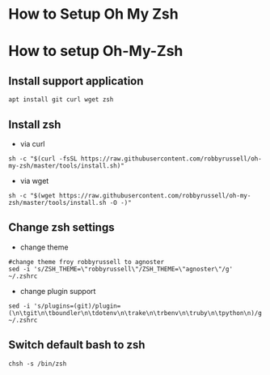 # How to Setup Oh My Zsh


# How to setup Oh-My-Zsh


## Install support application 

```shell
apt install git curl wget zsh
```

## Install zsh

  - via curl

  ```shell
  sh -c "$(curl -fsSL https://raw.githubusercontent.com/robbyrussell/oh-my-zsh/master/tools/install.sh)"
  ```
  - via wget

  ```shell
  sh -c "$(wget https://raw.githubusercontent.com/robbyrussell/oh-my-zsh/master/tools/install.sh -O -)"
  ```



## Change zsh settings

- change theme

```shell
#change theme froy robbyrussell to agnoster
sed -i 's/ZSH_THEME=\"robbyrussell\"/ZSH_THEME=\"agnoster\"/g' ~/.zshrc
```

- change plugin support


```shell
sed -i 's/plugins=(git)/plugin=(\n\tgit\n\tboundler\n\tdotenv\n\trake\n\trbenv\n\truby\n\tpython\n)/g' ~/.zshrc
```

## Switch default bash to zsh

```
chsh -s /bin/zsh
```


